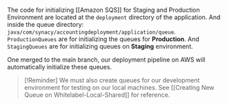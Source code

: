 
The code for initializing [[Amazon SQS]] for Staging and Production Environment are located at the `deployment` directory of the application. And inside the queue directory: `java/com/synacy/accountingdeployment/application/queue`. `ProductionQueues` are for initializing the queues for **Production**. And `StagingQueues` are for initializing queues on **Staging** environment.

One merged to the main branch, our deployment pipeline on AWS will automatically initialize these queues.

>[!Reminder]
>We must also create queues for our development environment for testing on our local machines. See [[Creating New Queue on Whitelabel-Local-Shared]] for reference.